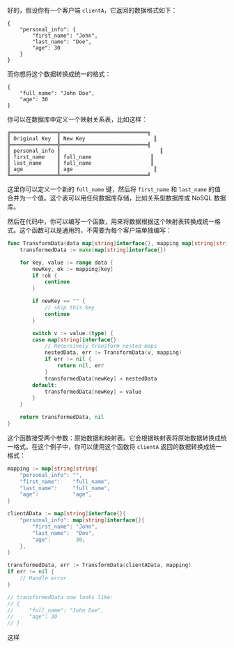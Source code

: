 好的，假设你有一个客户端 `clientA`，它返回的数据格式如下：

```
{
    "personal_info": {
        "first_name": "John",
        "last_name": "Doe",
        "age": 30
    }
}
```

而你想将这个数据转换成统一的格式：

```
{
    "full_name": "John Doe",
    "age": 30
}
```

你可以在数据库中定义一个映射关系表，比如这样：

```
╔═══════════════╦════════════════════════════╗
║ Original Key  ║ New Key                      ║
╠═══════════════╬════════════════════════════╣
║ personal_info ║                                ║
║ first_name    ║ full_name                   ║
║ last_name     ║ full_name                   ║
║ age           ║ age                          ║
╚═══════════════╩════════════════════════════╝
```

这里你可以定义一个新的 `full_name` 键，然后将 `first_name` 和 `last_name` 的值合并为一个值。这个表可以用任何数据库存储，比如关系型数据库或 NoSQL 数据库。

然后在代码中，你可以编写一个函数，用来将数据根据这个映射表转换成统一格式。这个函数可以是通用的，不需要为每个客户端单独编写：

```go
func TransformData(data map[string]interface{}, mapping map[string]string) (map[string]interface{}, error) {
    transformedData := make(map[string]interface{})

    for key, value := range data {
        newKey, ok := mapping[key]
        if !ok {
            continue
        }

        if newKey == "" {
            // skip this key
            continue
        }

        switch v := value.(type) {
        case map[string]interface{}:
            // Recursively transform nested maps
            nestedData, err := TransformData(v, mapping)
            if err != nil {
                return nil, err
            }
            transformedData[newKey] = nestedData
        default:
            transformedData[newKey] = value
        }
    }

    return transformedData, nil
}
```

这个函数接受两个参数：原始数据和映射表。它会根据映射表将原始数据转换成统一格式。在这个例子中，你可以使用这个函数将 `clientA` 返回的数据转换成统一格式：

```go
mapping := map[string]string{
    "personal_info": "",
    "first_name":    "full_name",
    "last_name":     "full_name",
    "age":           "age",
}

clientAData := map[string]interface{}{
    "personal_info": map[string]interface{}{
        "first_name": "John",
        "last_name":  "Doe",
        "age":        30,
    },
}

transformedData, err := TransformData(clientAData, mapping)
if err != nil {
    // Handle error
}

// transformedData now looks like:
// {
//     "full_name": "John Doe",
//     "age": 30
// }
```

这样